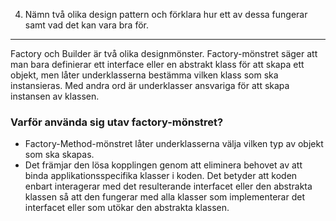 4. Nämn två olika design pattern och förklara hur ett av dessa fungerar samt vad det kan vara bra för.
---
Factory och Builder är två olika designmönster. Factory-mönstret säger att man bara definierar ett interface eller en
abstrakt klass för att skapa ett objekt, men låter underklasserna bestämma vilken klass som ska instansieras.
Med andra ord är underklasser ansvariga för att skapa instansen av klassen.

<h3>Varför använda sig utav factory-mönstret?</h3>
 
- Factory-Method-mönstret låter underklasserna välja vilken typ av objekt som ska skapas.
- Det främjar den lösa kopplingen genom att eliminera behovet av att binda applikationsspecifika klasser i koden. 
Det betyder att koden enbart interagerar med det resulterande interfacet eller den abstrakta klassen
så att den fungerar med alla klasser som implementerar det interfacet eller som utökar den abstrakta klassen.
